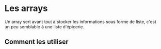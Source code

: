 # Les arrays
Un array sert avant tout à stocker les informations sous forme de liste, c'est un peu semblable à une liste d'épicerie.

## Comment les utiliser
